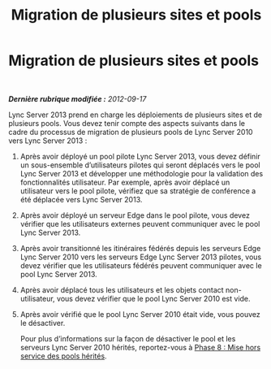 ﻿---
title: Migration de plusieurs sites et pools
TOCTitle: Migration de plusieurs sites et pools
ms:assetid: a6d726d2-564d-4b39-a97c-5656a673292a
ms:mtpsurl: https://technet.microsoft.com/fr-fr/library/JJ205165(v=OCS.15)
ms:contentKeyID: 49298430
ms.date: 05/20/2016
mtps_version: v=OCS.15
ms.translationtype: HT
---

# Migration de plusieurs sites et pools

 

_**Dernière rubrique modifiée :** 2012-09-17_

Lync Server 2013 prend en charge les déploiements de plusieurs sites et de plusieurs pools. Vous devez tenir compte des aspects suivants dans le cadre du processus de migration de plusieurs pools de Lync Server 2010 vers Lync Server 2013 :

1.  Après avoir déployé un pool pilote Lync Server 2013, vous devez définir un sous-ensemble d’utilisateurs pilotes qui seront déplacés vers le pool Lync Server 2013 et développer une méthodologie pour la validation des fonctionnalités utilisateur. Par exemple, après avoir déplacé un utilisateur vers le pool pilote, vérifiez que sa stratégie de conférence a été déplacée vers Lync Server 2013.

2.  Après avoir déployé un serveur Edge dans le pool pilote, vous devez vérifier que les utilisateurs externes peuvent communiquer avec le pool Lync Server 2013.

3.  Après avoir transitionné les itinéraires fédérés depuis les serveurs Edge Lync Server 2010 vers les serveurs Edge Lync Server 2013 pilotes, vous devez vérifier que les utilisateurs fédérés peuvent communiquer avec le pool Lync Server 2013.

4.  Après avoir déplacé tous les utilisateurs et les objets contact non-utilisateur, vous devez vérifier que le pool Lync Server 2010 est vide.

5.  Après avoir vérifié que le pool Lync Server 2010 était vide, vous pouvez le désactiver.
    
    Pour plus d’informations sur la façon de désactiver le pool et les serveurs Lync Server 2010 hérités, reportez-vous à [Phase 8 : Mise hors service des pools hérités](phase-8-decommission-legacy-pools.md).

